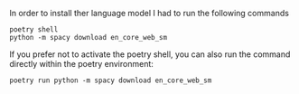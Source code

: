 In order to install ther language model I had to run the following commands

```shell
poetry shell
python -m spacy download en_core_web_sm
```

If you prefer not to activate the poetry shell, you can also run the command directly within the poetry environment:

```shell
poetry run python -m spacy download en_core_web_sm
```